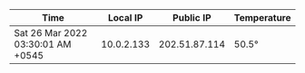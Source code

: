 | Time     | Local IP | Public IP | Temperature |
| ----------- | ----------- | ----------- | ----------- |
| Sat 26 Mar 2022 03:30:01 AM +0545      | 10.0.2.133     | 202.51.87.114  | 50.5° |
